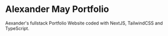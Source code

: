 # Alexander May Portfolio
Aexander's fullstack Portfolio Website coded with NextJS, TailwindCSS and TypeScript. 
